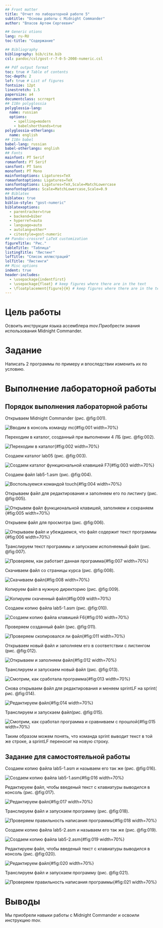 ```yaml
---
## Front matter
title: "Oтчет по лабораторной работе 5"
subtitle: "Основы работы с Midnight Commander"
author: "Власов Артем Сергеевич"

## Generic otions
lang: ru-RU
toc-title: "Содержание"

## Bibliography
bibliography: bib/cite.bib
csl: pandoc/csl/gost-r-7-0-5-2008-numeric.csl

## Pdf output format
toc: true # Table of contents
toc-depth: 2
lof: true # List of figures
fontsize: 12pt
linestretch: 1.5
papersize: a4
documentclass: scrreprt
## I18n polyglossia
polyglossia-lang:
  name: russian
  options:
	- spelling=modern
	- babelshorthands=true
polyglossia-otherlangs:
  name: english
## I18n babel
babel-lang: russian
babel-otherlangs: english
## Fonts
mainfont: PT Serif
romanfont: PT Serif
sansfont: PT Sans
monofont: PT Mono
mainfontoptions: Ligatures=TeX
romanfontoptions: Ligatures=TeX
sansfontoptions: Ligatures=TeX,Scale=MatchLowercase
monofontoptions: Scale=MatchLowercase,Scale=0.9
## Biblatex
biblatex: true
biblio-style: "gost-numeric"
biblatexoptions:
  - parentracker=true
  - backend=biber
  - hyperref=auto
  - language=auto
  - autolang=other*
  - citestyle=gost-numeric
## Pandoc-crossref LaTeX customization
figureTitle: "Рис."
tableTitle: "Таблица"
listingTitle: "Листинг"
lofTitle: "Список иллюстраций"
lolTitle: "Листинги"
## Misc options
indent: true
header-includes:
  - \usepackage{indentfirst}
  - \usepackage{float} # keep figures where there are in the text
  - \floatplacement{figure}{H} # keep figures where there are in the text
---
```


# Цель работы

Освоить инструкции языка ассемблера mov.Приобрести знания использования Midnight Commander.

# Задание

Написать 2 программы по примеру и впоследствии изменить их по условию.

# Выполнение лабораторной работы

## Порядок выполнения лабораторной работы

Открываем Midnight Commander (рис. @fig:001).

![Вводим в консоль команду  mc](image/1.png){#fig:001 width=70%}

Переходим в каталог, созданный при выполнении 4 ЛБ (рис. @fig:002).

![Переходим в каталог](image/2.png){#fig:002 width=70%}

Создаем каталог lab05 (рис. @fig:003).

![Создаем каталог функциональной клавишей F7](image/2.png){#fig:003 width=70%}

Создаем файл lab5-1.asm (рис. @fig:004).

![Воспользуемся командой touch](image/4.png){#fig:004 width=70%}

Открываем файл для редактирования и заполняем его по листингу (рис. @fig:005).

![Открывем файл функциональной клавишей, заполняем и сохраняем](image/5.png){#fig:005 width=70%}

Открывем файл для просмотра (рис. @fig:006).

![Открываем файл и убеждаемся, что файл содержит текст программы](image/6.png){#fig:006 width=70%}

Транслируем текст программы и запускаем исполняемый файл (рис. @fig:007).

![Проверяем, как работает данная программа](image/7.png){#fig:007 width=70%}

Скачиваем файл со страницы курса (рис. @fig:008).

![Скачиваем файл](image/8.png){#fig:008 width=70%}

Копируем файл в нужную директорию (рис. @fig:009).

![Копируем скаченный файл](image/9.png){#fig:009 width=70%}

Создаем копию файла lab5-1.asm (рис. @fig:010).

![Создаем копию файла клавишей F6](image/10.png){#fig:010 width=70%}

Проверяем созданный файл (рис. @fig:011).

![Проверяем скопировался ли файл](image/11.png){#fig:011 width=70%}

Открываем новый файл и заполняем его в соответствии с листингом (рис. @fig:012).

![Открываем и заполняем файл](image/12.png){#fig:012 width=70%}

Транслируем и запускаем новый файл (рис. @fig:013).

![Смотрим, как сработала программа](image/13.png){#fig:013 width=70%}

Снова открываем файл для редактирования и меняем sprintLF на sprint( рис. @fig:014).

![Редактируем файл](image/14.png){#fig:014 width=70%}

Транслируем и запускаем файл(рис. @fig:015).

![Смотрим, как сработал программа и сравниваем с прошлой ](image/15.png){#fig:015 width=70%}

Таким образом можем понять, что команда sprint выводит текст в той же строке, а sprintLF переносит на новую строку.

## Задание для самостоятельной работы

Создаем копию файла lab5-1.asm и называем его так же (рис. @fig:016).

![Создаем копию файла lab5-1.asm](image/16.png){#fig:016 width=70%}

Редактируем файл, чтобы введеный текст с клавиатуры выводился в консоль (рис. @fig:017).

![Редактируем файл](image/17.png){#fig:017 width=70%}

Транслируем файл и запускаем программу (рис. @fig:018).

![Проверяем правильность написания программы](image/18.png){#fig:018 width=70%}

Создаем копию файла lab5-2.asm и называем его так же (рис. @fig:019).

![Создаем копию файла lab5-2.asm](image/19.png){#fig:019 width=70%}

Редактируем файл, чтобы введеный текст с клавиатуры выводился в консоль (рис. @fig:020).

![Редактируем файл](image/20.png){#fig:020 width=70%}

Транслируем файл и запускаем программу (рис. @fig:021).

![Проверяем правильность написания программы](image/21.png){#fig:021 width=70%}

# Выводы

Мы приобрели навыки работы с Midnight Commander и освоили инструкцию mov.

